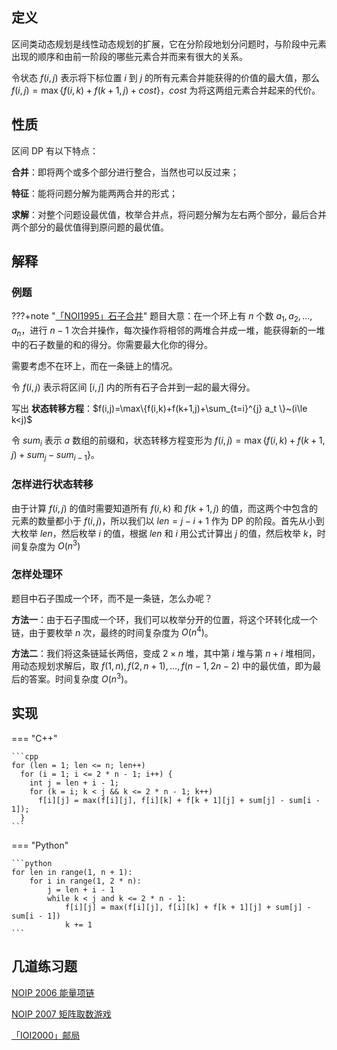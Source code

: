 ## 定义

区间类动态规划是线性动态规划的扩展，它在分阶段地划分问题时，与阶段中元素出现的顺序和由前一阶段的哪些元素合并而来有很大的关系。

令状态 $f(i,j)$ 表示将下标位置 $i$ 到 $j$ 的所有元素合并能获得的价值的最大值，那么 $f(i,j)=\max\{f(i,k)+f(k+1,j)+cost\}$，$cost$ 为将这两组元素合并起来的代价。

## 性质

区间 DP 有以下特点：

**合并**：即将两个或多个部分进行整合，当然也可以反过来；

**特征**：能将问题分解为能两两合并的形式；

**求解**：对整个问题设最优值，枚举合并点，将问题分解为左右两个部分，最后合并两个部分的最优值得到原问题的最优值。

## 解释

### 例题

???+note "[「NOI1995」石子合并](https://loj.ac/problem/10147)"
    题目大意：在一个环上有 $n$ 个数 $a_1,a_2,...,a_n$，进行 $n-1$ 次合并操作，每次操作将相邻的两堆合并成一堆，能获得新的一堆中的石子数量的和的得分。你需要最大化你的得分。

需要考虑不在环上，而在一条链上的情况。

令 $f(i,j)$ 表示将区间 $[i,j]$ 内的所有石子合并到一起的最大得分。

写出 **状态转移方程**：$f(i,j)=\max\{f(i,k)+f(k+1,j)+\sum_{t=i}^{j} a_t \}~(i\le k<j)$

令 $sum_i$ 表示 $a$ 数组的前缀和，状态转移方程变形为 $f(i,j)=\max\{f(i,k)+f(k+1,j)+sum_j-sum_{i-1} \}$。

### 怎样进行状态转移

由于计算 $f(i,j)$ 的值时需要知道所有 $f(i,k)$ 和 $f(k+1,j)$ 的值，而这两个中包含的元素的数量都小于 $f(i,j)$，所以我们以 $len=j-i+1$ 作为 DP 的阶段。首先从小到大枚举 $len$，然后枚举 $i$ 的值，根据 $len$ 和 $i$ 用公式计算出 $j$ 的值，然后枚举 $k$，时间复杂度为 $O(n^3)$

### 怎样处理环

题目中石子围成一个环，而不是一条链，怎么办呢？

**方法一**：由于石子围成一个环，我们可以枚举分开的位置，将这个环转化成一个链，由于要枚举 $n$ 次，最终的时间复杂度为 $O(n^4)$。

**方法二**：我们将这条链延长两倍，变成 $2\times n$ 堆，其中第 $i$ 堆与第 $n+i$ 堆相同，用动态规划求解后，取 $f(1,n),f(2,n+1),...,f(n-1,2n-2)$ 中的最优值，即为最后的答案。时间复杂度 $O(n^3)$。

## 实现

=== "C++"

    ```cpp
    for (len = 1; len <= n; len++)
      for (i = 1; i <= 2 * n - 1; i++) {
        int j = len + i - 1;
        for (k = i; k < j && k <= 2 * n - 1; k++)
          f[i][j] = max(f[i][j], f[i][k] + f[k + 1][j] + sum[j] - sum[i - 1]);
      }
    ```

=== "Python"

    ```python
    for len in range(1, n + 1):
        for i in range(1, 2 * n):
            j = len + i - 1
            while k < j and k <= 2 * n - 1:
                f[i][j] = max(f[i][j], f[i][k] + f[k + 1][j] + sum[j] - sum[i - 1])
                k += 1
    ```

## 几道练习题

[NOIP 2006 能量项链](https://vijos.org/p/1312)

[NOIP 2007 矩阵取数游戏](https://vijos.org/p/1378)

[「IOI2000」邮局](https://www.luogu.com.cn/problem/P4767)
